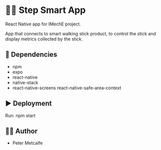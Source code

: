 # 🧑‍🦯 Step Smart App

React Native app for IMechE project.

App that connects to smart walking stick product, to control the stick and display metrics collected by the stick.

## 📂 Dependencies
- npm
- expo
- react-native
- native-stack
- react-native-screens react-native-safe-area-context

## ▶️ Deployment
Run: npm start

## 👨‍💻 Author
- Peter Metcalfe